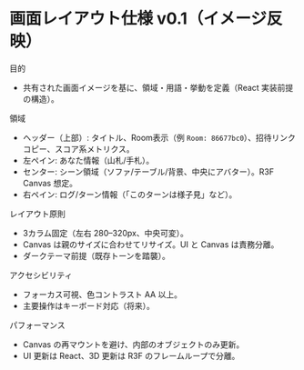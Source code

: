 # 画面レイアウト仕様 v0.1（イメージ反映）

目的

- 共有された画面イメージを基に、領域・用語・挙動を定義（React 実装前提の構造）。

領域

- ヘッダー（上部）: タイトル、Room表示（例 `Room: 86677bc0`）、招待リンクコピー、スコア系メトリクス。
- 左ペイン: あなた情報（山札/手札）。
- センター: シーン領域（ソファ/テーブル/背景、中央にアバター）。R3F Canvas 想定。
- 右ペイン: ログ/ターン情報（「このターンは様子見」など）。

レイアウト原則

- 3カラム固定（左右 280–320px、中央可変）。
- Canvas は親のサイズに合わせてリサイズ。UI と Canvas は責務分離。
- ダークテーマ前提（既存トーンを踏襲）。

アクセシビリティ

- フォーカス可視、色コントラスト AA 以上。
- 主要操作はキーボード対応（将来）。

パフォーマンス

- Canvas の再マウントを避け、内部のオブジェクトのみ更新。
- UI 更新は React、3D 更新は R3F のフレームループで分離。
